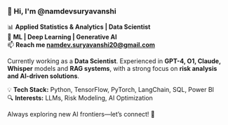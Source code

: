 
### 👋 Hi, I'm @namdevsuryavanshi 

📊 **Applied Statistics & Analytics | Data Scientist**  
🚀 **ML | Deep Learning | Generative AI**  
📫 **Reach me namdev.suryavanshi20@gmail.com**

Currently working as a **Data Scientist**. Experienced in **GPT-4, O1, Claude, Whisper** models and **RAG systems**, 
with a strong focus on **risk analysis and AI-driven solutions**.  

💡 **Tech Stack:** Python, TensorFlow, PyTorch, LangChain, SQL, Power BI  
🔍 **Interests:** LLMs, Risk Modeling, AI Optimization  

Always exploring new AI frontiers—let’s connect! 🚀  
